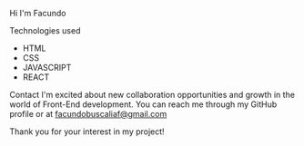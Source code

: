 Hi I'm Facundo

Technologies used

- HTML
- CSS
- JAVASCRIPT
- REACT

Contact
I'm excited about new collaboration opportunities and growth in the world of Front-End development. You can reach me through my GitHub profile or at facundobuscaliaf@gmail.com

Thank you for your interest in my project!
